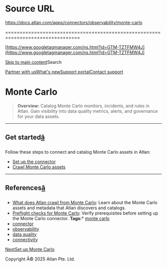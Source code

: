 # Source URL
https://docs.atlan.com/apps/connectors/observability/monte-carlo

================================================================================

<!--
canonical: https://docs.atlan.com/apps/connectors/observability/monte-carlo
link-alternate: https://docs.atlan.com/apps/connectors/observability/monte-carlo
meta-description: Integrate, catalog, and govern Monte Carlo assets in Atlan.
meta-docsearch:docusaurus_tag: docs-default-current
meta-docsearch:language: en
meta-docsearch:version: current
meta-docusaurus_locale: en
meta-docusaurus_tag: docs-default-current
meta-docusaurus_version: current
meta-generator: Docusaurus v3.8.1
meta-og-description: Integrate, catalog, and govern Monte Carlo assets in Atlan.
meta-og-locale: en
meta-og-title: Monte Carlo | Atlan Documentation
meta-og-url: https://docs.atlan.com/apps/connectors/observability/monte-carlo
meta-twitter:card: summary_large_image
meta-viewport: width=device-width,initial-scale=1
title: Monte Carlo | Atlan Documentation
-->

[https://www.googletagmanager.com/ns.html?id=GTM-TZTFMW4J](https://www.googletagmanager.com/ns.html?id=GTM-TZTFMW4J)

[Skip to main content](#__docusaurus_skipToContent_fallback)Search

[Partner with us](https://docs.google.com/forms/d/e/1FAIpQLScuAIhCm2GS7YFstrOjawbP8J7PUmOynQo7wI2yGCcCyEcVSw/viewform)[What's new](https://shipped.atlan.com/)[Support portal](https://atlan.zendesk.com/auth/v2/login/signin?return_to=https%3A%2F%2Fatlan.zendesk.com%2Fhc%2Fen-us&theme=hc&locale=en-us&brand_id=1900000425113&auth_origin=1900000425113%2Cfalse%2Ctrue)[Contact support](/support/submit-request)

Monte Carlo
===========

> **Overview:** Catalog Monte Carlo monitors, incidents, and rules in Atlan. Gain visibility into data quality metrics, alerts, and governance for your data assets.

---

Get started[â](#get-started "Direct link to Get started")
-----------------------------------------------------------

Follow these steps to connect and catalog Monte Carlo assets in Atlan:

* [Set up the connector](/apps/connectors/observability/monte-carlo/how-tos/set-up-monte-carlo)
* [Crawl Monte Carlo assets](/apps/connectors/observability/monte-carlo/how-tos/crawl-monte-carlo)

---

References[â](#references "Direct link to References")
--------------------------------------------------------

* [What does Atlan crawl from Monte Carlo](/apps/connectors/observability/monte-carlo/references/what-does-atlan-crawl-from-monte-carlo): Learn about the Monte Carlo assets and metadata that Atlan discovers and catalogs.
* [Preflight checks for Monte Carlo](/apps/connectors/observability/monte-carlo/references/preflight-checks-for-monte-carlo): Verify prerequisites before setting up the Monte Carlo connector.
**Tags:*** [monte carlo](/tags/monte-carlo)
* [connector](/tags/connector)
* [observability](/tags/observability)
* [data quality](/tags/data-quality)
* [connectivity](/tags/connectivity)

[NextSet up Monte Carlo](/apps/connectors/observability/monte-carlo/how-tos/set-up-monte-carlo)

Copyright Â© 2025 Atlan Pte. Ltd.


